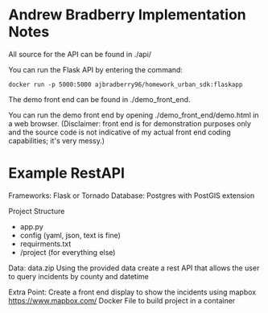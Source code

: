 # Andrew Bradberry Implementation Notes

All source for the API can be found in ./api/

You can run the Flask API by entering the command:

```
docker run -p 5000:5000 ajbradberry96/homework_urban_sdk:flaskapp
```

The demo front end can be found in ./demo_front_end.

You can run the demo front end by opening ./demo_front_end/demo.html in a web browser. (Disclaimer: front end is for demonstration purposes only and the source code is not indicative of my actual front end coding capabilities; it's very messy.)

# Example RestAPI

Frameworks: Flask or Tornado
Database: Postgres with PostGIS extension

Project Structure
  - app.py
  - config (yaml, json, text is fine)
  - requirments.txt
  - /project (for everything else)

Data: data.zip
Using the provided data create a rest API that allows the user to query incidents by county and datetime

Extra Point:
Create a front end display to show the incidents using mapbox https://www.mapbox.com/
Docker File to build project in a container

